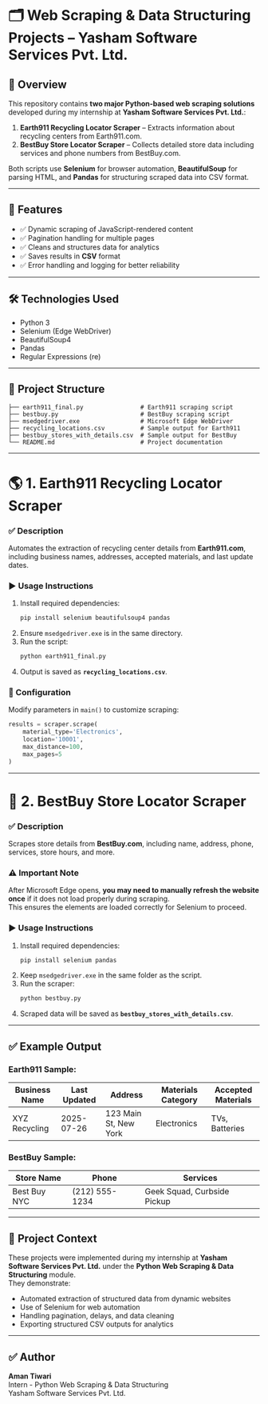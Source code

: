 # 🗂️ Web Scraping & Data Structuring Projects – Yasham Software Services Pvt. Ltd.

## 📌 Overview
This repository contains **two major Python-based web scraping solutions** developed during my internship at **Yasham Software Services Pvt. Ltd.**:
1. **Earth911 Recycling Locator Scraper** – Extracts information about recycling centers from Earth911.com.
2. **BestBuy Store Locator Scraper** – Collects detailed store data including services and phone numbers from BestBuy.com.

Both scripts use **Selenium** for browser automation, **BeautifulSoup** for parsing HTML, and **Pandas** for structuring scraped data into CSV format.

---

## 🚀 Features
- ✅ Dynamic scraping of JavaScript-rendered content  
- ✅ Pagination handling for multiple pages  
- ✅ Cleans and structures data for analytics  
- ✅ Saves results in **CSV** format  
- ✅ Error handling and logging for better reliability  

---

## 🛠️ Technologies Used
- Python 3
- Selenium (Edge WebDriver)
- BeautifulSoup4
- Pandas
- Regular Expressions (re)

---

## 📂 Project Structure
```
├── earth911_final.py                # Earth911 scraping script
├── bestbuy.py                       # BestBuy scraping script
├── msedgedriver.exe                 # Microsoft Edge WebDriver
├── recycling_locations.csv          # Sample output for Earth911
├── bestbuy_stores_with_details.csv  # Sample output for BestBuy
└── README.md                        # Project documentation
```

---

# 🌎 **1. Earth911 Recycling Locator Scraper**

### ✅ Description
Automates the extraction of recycling center details from **Earth911.com**, including business names, addresses, accepted materials, and last update dates.

### ▶️ Usage Instructions
1. Install required dependencies:
   ```bash
   pip install selenium beautifulsoup4 pandas
   ```
2. Ensure `msedgedriver.exe` is in the same directory.
3. Run the script:
   ```bash
   python earth911_final.py
   ```
4. Output is saved as **`recycling_locations.csv`**.

### 🔧 Configuration
Modify parameters in `main()` to customize scraping:
```python
results = scraper.scrape(
    material_type='Electronics',
    location='10001',
    max_distance=100,
    max_pages=5
)
```

---

# 🏬 **2. BestBuy Store Locator Scraper**

### ✅ Description
Scrapes store details from **BestBuy.com**, including name, address, phone, services, store hours, and more.

### ⚠️ Important Note
After Microsoft Edge opens, **you may need to manually refresh the website once** if it does not load properly during scraping.  
This ensures the elements are loaded correctly for Selenium to proceed.

### ▶️ Usage Instructions
1. Install required dependencies:
   ```bash
   pip install selenium pandas
   ```
2. Keep `msedgedriver.exe` in the same folder as the script.
3. Run the scraper:
   ```bash
   python bestbuy.py
   ```
4. Scraped data will be saved as **`bestbuy_stores_with_details.csv`**.

---

## ✅ Example Output

### Earth911 Sample:
| Business Name   | Last Updated | Address                | Materials Category | Accepted Materials |
|-----------------|--------------|------------------------|--------------------|--------------------|
| XYZ Recycling   | 2025-07-26   | 123 Main St, New York  | Electronics        | TVs, Batteries     |

### BestBuy Sample:
| Store Name      | Phone        | Services                |
|-----------------|--------------|-------------------------|
| Best Buy NYC    | (212) 555-1234 | Geek Squad, Curbside Pickup |

---

## 🏢 Project Context
These projects were implemented during my internship at **Yasham Software Services Pvt. Ltd.** under the **Python Web Scraping & Data Structuring** module.  
They demonstrate:
- Automated extraction of structured data from dynamic websites
- Use of Selenium for web automation
- Handling pagination, delays, and data cleaning
- Exporting structured CSV outputs for analytics

---

## ✅ Author
**Aman Tiwari**  
Intern - Python Web Scraping & Data Structuring  
Yasham Software Services Pvt. Ltd.
